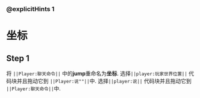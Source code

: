 ### @explicitHints 1


# 坐标

## Step 1
将 ``||Player:聊天命令||`` 中的**jump**重命名为**坐标**. 选择``||player:玩家世界位置||`` 代码块并且拖动它到 ``||Player:说""||``中. 选择``||player:说||`` 代码块并且拖动它到 ``||Player:聊天命令||``中. 



